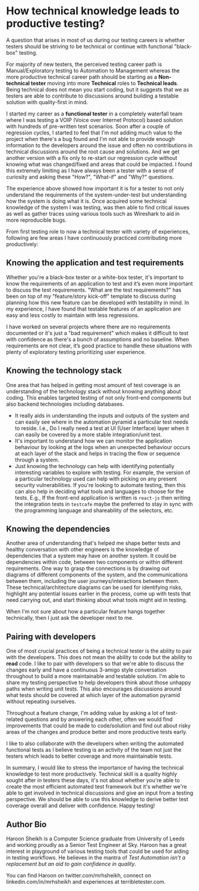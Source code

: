 # How technical knowledge leads to productive testing?

A question that arises in most of us during our testing careers is whether testers should be striving to be technical or continue with functional "black-box" testing.

For majority of new testers, the perceived testing career path is Manual/Exploratory testing to Automation to Management whereas the more productive technical career path should be starting as a **Non-technical tester** moving into more **Technical** roles to **Technical leads**.  Being technical does not mean you start coding, but it suggests that we as testers are able to contribute to discussions around building a testable solution with quality-first in mind.

I started my career as a **functional tester** in a completely waterfall team where I was testing a VOIP (Voice over Internet Protocol) based solution with hundreds of pre-written test scenarios.  Soon after a couple of regression cycles, I started to feel that I'm not adding much value to the project when there's a bug found and I'm not able to provide enough information to the developers around the issue and often no contributions in technical discussions around the root cause and solutions.  And we get another version with a fix only to re-start our regression cycle without knowing what was changed/fixed and areas that could be impacted.  I found this extremely limiting as I have always been a tester with a sense of curiosity and asking these "How?", "What-if" and "Why?" questions.

The experience above showed how important it is for a tester to not only understand the requirements of the system-under-test but understanding how the system is doing what it is.  Once acquired some technical knowledge of the system I was testing, was then able to find critical issues as well as gather traces using various tools such as Wireshark to aid in more reproducible bugs.

From first testing role to now a technical tester with variety of experiences, following are few areas I have continuously practiced contributing more productively:

## Knowing the application and test requirements

Whether you're a black-box tester or a white-box tester, it's important to know the requirements of an application to test and it’s even more important to discuss the test requirements.  "What are the test requirements?" has been on top of my "feature/story kick-off" template to discuss during planning how this new feature can be developed with testability in mind.  In my experience, I have found that testable features of an application are easy and less costly to maintain with less regressions.

I have worked on several projects where there are no requirements documented or it's just a "bad requirement" which makes it difficult to test with confidence as there's a bunch of assumptions and no baseline.  When requirements are not clear, it’s good practice to handle these situations with plenty of exploratory testing prioritizing user experience.

## Knowing the technology stack

One area that has helped in getting most amount of test coverage is an understanding of the technology stack without knowing anything about coding.  This enables targeted testing of not only front-end components but also backend technologies including databases.

- It really aids in understanding the inputs and outputs of the system and can easily see where in the automation pyramid a particular test needs to reside.  I.e., Do I really need a test at UI (User Interface) layer when it can easily be covered by a more stable integration/unit test.
- It's important to understand how we can monitor the application behaviour by looking at the logs when an unexpected behaviour occurs at each layer of the stack and helps in tracing the flow or sequence through a system.
- Just knowing the technology can help with identifying potentially interesting variables to explore with testing.  For example, the version of a particular technology used can help with picking on any present security vulnerabilities.  If you're looking to automate testing, then this can also help in deciding what tools and languages to choose for the tests. E.g., If the front-end application is written is `react-js` then writing the integration tests in `testcafe` maybe the preferred to stay in sync with the programming language and shareability of the selectors, etc.

## Knowing the dependencies

Another area of understanding that's helped me shape better tests and healthy conversation with other engineers is the knowledge of dependencies that a system may have on another system.  It could be dependencies within code, between two components or within different requirements.  One way to grasp the connections is by drawing out diagrams of different components of the system, and the communications between them, including the user journeys/interactions between them.  These technical/architecture diagrams can be used for identifying risks, highlight any potential issues earlier in the process, come up with tests that need carrying out, and start thinking about what tools might aid in testing.

When I'm not sure about how a particular feature hangs together technically, then I just ask the developer next to me.

## Pairing with developers

One of most crucial practices of being a technical tester is the ability to pair with the developers.  This does not mean the ability to code but the ability to **read** code.  I like to pair with developers so that we're able to discuss the changes early and have a continuous 3-amigo style conversation throughout to build a more maintainable and testable solution.  I'm able to share my testing perspective to help developers think about those unhappy paths when writing unit tests.  This also encourages discussions around what tests should be covered at which layer of the automation pyramid without repeating ourselves.

Throughout a feature change, I'm adding value by asking a lot of test-related questions and by answering each other, often we would find improvements that could be made to code/solution and find out about risky areas of the changes and produce better and more productive tests early.

I like to also collaborate with the developers when writing the automated functional tests as I believe testing is an activity of the team not just the testers which leads to better coverage and more maintainable tests.

In summary, I would like to stress the importance of having the technical knowledge to test more productively.  Technical skill is a quality highly sought after in testers these days, it's not about whether you're able to create the most efficient automated test framework but it's whether we're able to get involved in technical discussions and give an input from a testing perspective.  We should be able to use this knowledge to derive better test coverage overall and deliver with confidence. Happy testing!

## Author Bio

Haroon Sheikh is a Computer Science graduate from University of Leeds and working proudly as a Senior Test Engineer at Sky. Haroon has a great interest in playground of various testing tools that could be used for aiding in testing workflows.  He believes in the mantra of *Test Automation isn’t a replacement but an aid to gain confidence in quality*.

You can find Haroon on twitter.com/mrhsheikh, connect on linkedin.com/in/mrhsheikh and experiences at terribletester.com.
